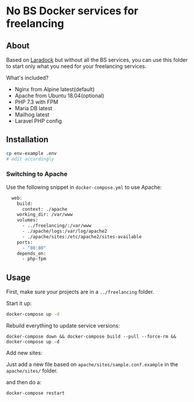 # No BS Docker services for freelancing

## About

Based on [Laradock](https://github.com/laradock/laradock) but without all the BS services,
you can use this folder to start only what you need for your freelancing services.

What's included?
* Nginx from Alpine latest(default)
* Apache from Ubuntu 18.04(optional)
* PHP 7.3 with FPM
* Maria DB latest
* Mailhog latest
* Laravel PHP config

## Installation

```bash
cp env-example .env
# edit accordingly
```

### Switching to Apache

Use the following snippet in `docker-compose.yml` to use Apache:

```dockerfile
  web:
    build:
      context: ./apache
    working_dir: /var/www
    volumes:
      - ../freelancing/:/var/www
      - ./apache/logs:/var/log/apache2
      - ./apache/sites:/etc/apache2/sites-available
    ports:
      - "80:80"
    depends_on:
      - php-fpm
```

## Usage

First, make sure your projects are in a `../freelancing` folder.

Start it up:

```bash
docker-compose up -d
```

Rebuild everything to update service versions:

```
docker-compose down && docker-compose build --pull --force-rm && docker-compose up -d
```

Add new sites:

Just add a new file based on `apache/sites/sample.conf.example` in the `apache/sites/` folder.

and then do a:

```
docker-compose restart
```
